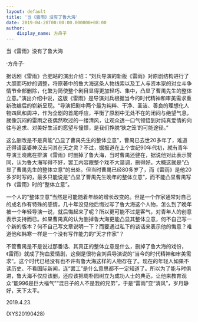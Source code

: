 ```yaml
---
layout: default
title: '当《雷雨》没有了鲁大海'
date: 2019-04-28T00:00:00.000000+08:00
author:
    display_name: 方舟子
---
```


当《雷雨》没有了鲁大海

·方舟子·

据话剧《雷雨》合肥站的演出介绍：“刘兵导演的新版《雷雨》对原剧结构进行了大胆而巧妙的调整，将原著中的鲁大海这条人物线索以及工人与资本家的对立斗争情节全部删除，化繁为简使整个剧目显得更加轻巧、集中，凸显了曹禺先生的整体立意。”演出介绍中说，这版《雷雨》是导演刘兵根据当今的时代精神和审美需求重新改编后的崭新呈现。“导演把剧中两个最为纯粹、干净、圣洁、善良的理想化人物四凤和周冲，作为全剧的首尾呼应，平衡了原剧中无处不在的闭闷与绝望气息，就像沉闷的雷雨之夜偶然吹过的一缕清风，让观众透一口气领悟到对纯真爱情的向往与追求、对美好生活的愿望与憧憬，是我们挣脱‘狭之笼’的可能途径。”

这么删改是不是真能“凸显了曹禺先生的整体立意”，曹禺已去世20多年了，难道还得请巫婆神汉去问其在天之灵？不过，据报道在上个世纪90年代初，就有青年导演王晓鹰在排演《雷雨》时删掉了鲁大海，当时曹禺还健在，据说他对此表示赞同，认为鲁大海写得不好，罢工内容跟整个戏不大谐调，删得好。大概这就是“凸显了曹禺先生的整体立意”的出处。但当时曹禺已经80多岁了，而《雷雨》是他20多岁时写的，最多只能说是“凸显了曹禺先生晚年的整体立意”，而不能凸显曹禺写作《雷雨》时的“整体立意”。

一个人的“整体立意”当然是可能随着年龄的增长改变的。但是一个作家通常对自己的成名作有特殊的感情，几十年没见他后悔过写了鲁大海这个人物，怎么到了晚年被一个年轻导演一说，就后悔起来了呢？所以更可能不过是客气，对青年人的创意表示支持而已。如果曹禺真的认为删掉鲁大海更能凸显其整体立意，何不自己写一个新的版本？何不自己写文章说明一下？而要通过私下的谈话来表示他的悔意？难道他和韩寒一样是一个没有写作能力的“天才作家”？

不管曹禺是不是说过那番话、其真正的整体立意是什么，删掉了鲁大海的戏份，《雷雨》就成了狗血爱情剧，这倒是很符合刘兵导演说的“当今的时代精神和审美需求”。这个时代已经没有也不许有鲁大海这样的人物存在了。现在的年轻人如果不读历史、不看国际新闻，连“罢工”是什么意思都不一定知道了。所以为了能与时俱进，鲁大海不仅应该删，还应该把周朴园树立为成功人士的典范，让他来教育观众“能996是巨大福气”“混日子的人不是我的兄弟”，于是“雷雨”变“清风”，岁月静好，天下太平。

2019.4.23.

(XYS20190428)

